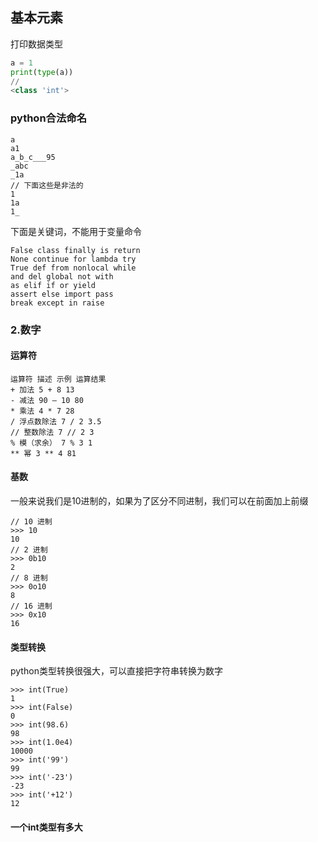 ## 基本元素

打印数据类型

```python
a = 1
print(type(a))
//  
<class 'int'>
```

### python合法命名

```shell
a
a1
a_b_c___95
_abc
_1a
// 下面这些是非法的
1
1a
1_
```

下面是关键词，不能用于变量命令

```
False class finally is return
None continue for lambda try
True def from nonlocal while
and del global not with
as elif if or yield
assert else import pass
break except in raise
```

### 2.数字

#### 运算符

```
运算符 描述 示例 运算结果
+ 加法 5 + 8 13
- 减法 90 – 10 80
* 乘法 4 * 7 28
/ 浮点数除法 7 / 2 3.5
// 整数除法 7 // 2 3
% 模（求余） 7 % 3 1
** 幂 3 ** 4 81
```

#### 基数

一般来说我们是10进制的，如果为了区分不同进制，我们可以在前面加上前缀

```
// 10 进制
>>> 10
10
// 2 进制
>>> 0b10
2
// 8 进制
>>> 0o10
8
// 16 进制
>>> 0x10
16
```

#### 类型转换

python类型转换很强大，可以直接把字符串转换为数字

```
>>> int(True)
1
>>> int(False)
0
>>> int(98.6)
98
>>> int(1.0e4)
10000
>>> int('99')
99
>>> int('-23')
-23
>>> int('+12')
12
```

#### 一个int类型有多大

